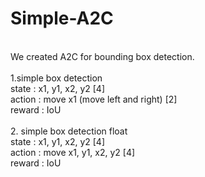 # Simple-A2C
<br/>
We created A2C for bounding box detection.<br/>
<br/>
1.simple box detection <br/>
state : x1, y1, x2, y2 [4]<br/>
action : move x1 (move left and right) [2]<br/>
reward : IoU<br/>
<br/>
2. simple box detection float<br/>
state : x1, y1, x2, y2 [4]<br/>
action : move x1, y1, x2, y2 [4]<br/>
reward : IoU<br/>
